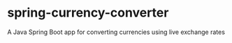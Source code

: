 # spring-currency-converter
A Java Spring Boot app for converting currencies using live exchange rates
